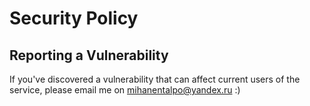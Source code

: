 # Security Policy

## Reporting a Vulnerability

If you've discovered a vulnerability that can affect current users of the service, please email me on mihanentalpo@yandex.ru :)

